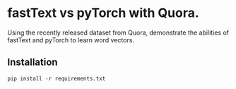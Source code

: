 # fastText vs pyTorch with Quora.

Using the recently released dataset from Quora, demonstrate the abilities of fastText and pyTorch to learn word vectors. 


## Installation

`pip install -r requirements.txt`
